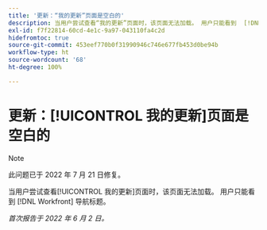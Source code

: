 ```yaml
---
title: '更新：“我的更新”页面是空白的'
description: 当用户尝试查看“我的更新”页面时，该页面无法加载。 用户只能看到  [!DNL Workfront]  导航标题。
exl-id: f7f22814-60cd-4e1c-9a97-043110fa4c2d
hidefromtoc: true
source-git-commit: 453eef770b0f31990946c746e677fb453d0be94b
workflow-type: ht
source-wordcount: '68'
ht-degree: 100%

---
```


# 更新：[!UICONTROL 我的更新]页面是空白的

>[!NOTE]
>
>此问题已于 2022 年 7 月 21 日修复。

当用户尝试查看[!UICONTROL 我的更新]页面时，该页面无法加载。 用户只能看到 [!DNL Workfront] 导航标题。

_首次报告于 2022 年 6 月 2 日。_
